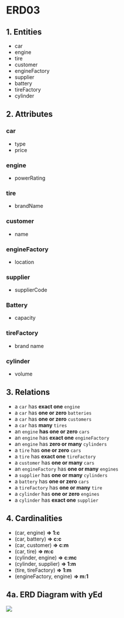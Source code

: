 # ERD03

## 1. Entities

- car
- engine 
- tire
- customer
- engineFactory
- supplier
- battery
- tireFactory
- cylinder

## 2. Attributes

### car
- type
- price

### engine
- powerRating

### tire
- brandName

### customer
- name

### engineFactory
- location

### supplier
- supplierCode

### Battery
- capacity

### tireFactory
- brand name

### cylinder
- volume

## 3. Relations
- a `car` has **exact one** `engine`
- a `car` has **one or zero** `batteries`
- a `car` has **one or zero** `customers`
- a `car` has **many** `tires`
- an `engine` **has one or zero** `cars`
- an `engine` has **exact one** `engineFactory`
- an `engine` has **zero or many** `cylinders`
- a `tire` has **one or zero** `cars`
- a `tire` has **exact one** `tireFactory`
- a `customer` has **one or many** `cars`
- an `engineFactory` has **one or many** `engines`
- a `supplier` has **one or many** `cylinders`
- a `battery` has **one or zero** `cars`
- a `tireFactory` has **one or many** `tire`
- a `cylinder` has **one or zero** `engines`
- a `cylinder` has **exact one** `supplier`



## 4. Cardinalities

- (car, engine) **=> 1:c**
- (car, battery) **=> c:c**
- (car,  customer) **=> c:m**
- (car, tire) **=> m:c**
- (cylinder, engine) **=> c:mc**
- (cylinder, supplier) **=> 1:m**
- (tire, tireFactory) **=> 1:m**
- (engineFactory, engine) **=> m:1**

## 4a. ERD Diagram with yEd

<img src ="/Users/quirin/Documents/3AHITM/Informationssysteme/Uebungen/ERD03/erd03.png">





